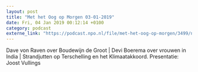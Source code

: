 ```yaml
---
layout: post
title: "Met het Oog op Morgen 03-01-2019"
date: Fri, 04 Jan 2019 00:12:14 +0100
category: podcast
externe_link: "https://podcast.npo.nl/file/met-het-oog-op-morgen/3499/nporadio1_met-het-oog-op-morgen_20190104_met-het-oog-op-morgen-03012019.mp3"
---
```


Dave von Raven over Boudewijn de Groot | Devi Boerema over vrouwen in India | Strandjutten op Terschelling en het Klimaatakkoord.
Presentatie: Joost Vullings
